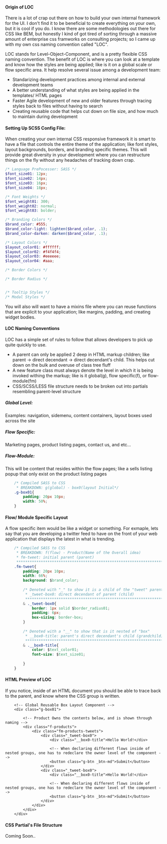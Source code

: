 #### Origin of LOC
There is a lot of crap out there on how to build your own internal framework for the UI. I don't find it to be beneficial to create everything on your own, but it is cool if you do. I know there are some methodologies out there for CSS like BEM, but honestly I kind of got tired of sorting through a massive amount of enterprise css framworks on consulting projects; so I came up with my own css naming convention called "LOC".

LOC stands for Level-Object-Component, and is a pretty flexible CSS naming convention. The benefit of LOC is where you can look at a template and know how the styles are being applied; like is it on a global scale or flow specific area. It help resolve several issue among a development team:

 - Standarizing development practices among internal and external development teams
 - A better understanding of what styles are being applied in the templates/ HTML pages
 - Faster Agile development of new and older features through tracing styles back to files without having to search
 - Creating reusable code that helps cut down on file size, and how much to maintain during development

#### Setting Up SCSS Config File:
When creating your own internal CSS responsive framework it is smart to have a file that controls the entire theme of the application; like font styles, layout backgrounds, borders, and branding specific themes. This will provide great diversity in your development where you can restructure things on the fly without any headaches of tracking down crap.

```scss
/* Language PrePocesser: SASS */
$font_size01: 12px;
$font_size02: 14px;
$font_size03: 16px;
$font_size04: 18px;

/* Font Weights */
$font_weight01: 300;
$font_weight02: normal;
$font_weight03: bolder;

/* Branding Colors */
$brand_color: #555;
$brand_color-light: lighten($brand_color, .1);
$brand_color-darken: darken($brand_color, .1);

/* Layout Colors */
$layout_color01: #ffffff;
$layout_color02: #f4f4f4;
$layout_color03: #eeeeee;
$layout_color04: #aaa;

/* Border Colors */

/* Border Radius */


/* Tooltip Styles */
/* Modal Styles */
```
You will also will want to have a mixins file where you can reuse functions that are explicit to your application; like margins, padding, and creating widget bodies.

#### LOC Naming Conventions
LOC has a simple set of rules to follow that allows developers to pick up quite quickly to use.
- A parent can only be applied 2 deep in HTML markup children; like parent -> direct decendant -> direct decendant's child. This helps cut down on the bulk and overuse of class tree fluff
- A new feature class must always denote the level in which it is being invoked withing the markup; like is it global(g), flow specific(f), or flow-module(fm)
- CSS/SCSS/LESS file structure needs to be broken out into partials resembling parent-level structure

##### Global Level:
Examples: navigation, sidemenu, content containers, layout boxes used across the site

##### Flow Specific: 
Marketing pages, product listing pages, contact us, and etc...

##### Flow-Module:
This will be content that resides within the flow pages; like a sells listing popup that only exist on the product listing pages



```css
    /* Compiled SASS to CSS
     * BREAKDOWN: g(global) - box0(layout Initial*/
    .g-box01{
        padding: 20px 10px;
        width: 50%;
    }
```

#### Flow/ Module Specific Layout
A flow specific item would be like a widget or something. For exmaple, lets say that you are developing a twitter feed to have on the front of your web application that displays the latest in what is trending.

```css
    /* Compiled SASS to CSS
     * BREAKDOWN: f(flow) - Product(Name of the Overall idea)
     * fm-tweet: initial parent (parent)
     ************************************************************************ */
    .fm-tweet{
        padding: 20px 10px;
        width: 66%;
        background: $brand_color;
    
        /* Denoted with "_" to show it is a child of the "tweet" parent
         * _tweet-box0: direct decendant of parent (child)
         ******************************************************************** */
        & ._tweet-box0{
            border: 1px solid $border_radius01;
            padding: 6px;
            box-sizing: border-box;
        }
        
        /* Denoted with a "__" to show that is it nested of "box" 
         * __box0-title: parent's direct decendant's child (grandchild)
         ******************************************************************** */      
        & .__box0-title{
            color: $text_color01;
            font-size: $text_size01;
            
        }
    }

```
#### HTML Preview of LOC
If you notice, inside of an HTML document you should be able to trace back to the parent, and know where the CSS group is written.

```
    <!-- Global Reusable Box Layout Component -->
    <div class="g-box01">
    
        <!-- Product Owns the contents below, and is shown through naming -->
        <div class="f-products">
            <div class="fm-products-tweets">
                <div class="_tweet-box0">
                    <div class="__box0-title">Hello World!</div>
                    
                    <!-- When declaring different flows inside of nested groups, one has to redeclare the owner level of the component -->
                    <button class="g-btn _btn-md">Submit</button>
                </div>
                <div class="_tweet-box0">
                    <div class="__box0-title">Hello World!</div>
                    
                    <!-- When declaring different flows inside of nested groups, one has to redeclare the owner level of the component -->
                    <button class="g-btn _btn-md">Submit</button>
                </div>
            </div>
        </div>
    </div>
```

#### CSS Partial's File Structure
Coming Soon..